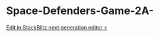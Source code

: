 # Space-Defenders-Game-2A-

[Edit in StackBlitz next generation editor ⚡️](https://stackblitz.com/~/github.com/riptide-06/Space-Defenders-Game-2A-)